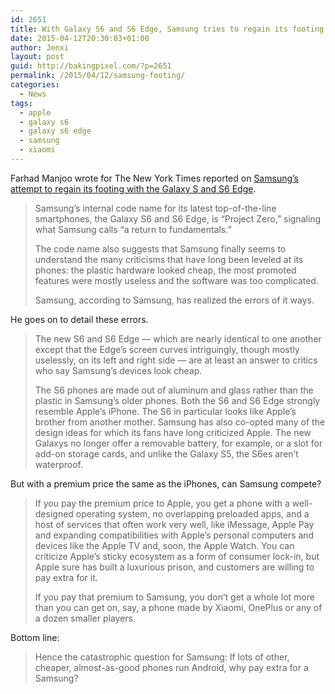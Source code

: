 ```yaml
---
id: 2651
title: With Galaxy S6 and S6 Edge, Samsung tries to regain its footing
date: 2015-04-12T20:30:03+01:00
author: Jenxi
layout: post
guid: http://bakingpixel.com/?p=2651
permalink: /2015/04/12/samsung-footing/
categories:
  - News
tags:
  - apple
  - galaxy s6
  - galaxy s6 edge
  - samsung
  - xiaomi
---
```

Farhad Manjoo wrote for The New York Times reported on [Samsung&#8217;s attempt to regain its footing with the Galaxy S and S6 Edge](nytimes.com/2015/04/02/technology/personaltech/with-galaxy-s6-and-s6-edge-samsung-tries-to-regain-its-footing.html).

> Samsung’s internal code name for its latest top-of-the-line smartphones, the Galaxy S6 and S6 Edge, is “Project Zero,” signaling what Samsung calls “a return to fundamentals.”
> 
> The code name also suggests that Samsung finally seems to understand the many criticisms that have long been leveled at its phones: the plastic hardware looked cheap, the most promoted features were mostly useless and the software was too complicated.
> 
> Samsung, according to Samsung, has realized the errors of it ways. 

He goes on to detail these errors.

> The new S6 and S6 Edge — which are nearly identical to one another except that the Edge’s screen curves intriguingly, though mostly uselessly, on its left and right side — are at least an answer to critics who say Samsung’s devices look cheap.
> 
> The S6 phones are made out of aluminum and glass rather than the plastic in Samsung’s older phones. Both the S6 and S6 Edge strongly resemble Apple’s iPhone. The S6 in particular looks like Apple’s brother from another mother. Samsung has also co-opted many of the design ideas for which its fans have long criticized Apple. The new Galaxys no longer offer a removable battery, for example, or a slot for add-on storage cards, and unlike the Galaxy S5, the S6es aren’t waterproof. 

But with a premium price the same as the iPhones, can Samsung compete?

> If you pay the premium price to Apple, you get a phone with a well-designed operating system, no overlapping preloaded apps, and a host of services that often work very well, like iMessage, Apple Pay and expanding compatibilities with Apple’s personal computers and devices like the Apple TV and, soon, the Apple Watch. You can criticize Apple’s sticky ecosystem as a form of consumer lock-in, but Apple sure has built a luxurious prison, and customers are willing to pay extra for it.
> 
> If you pay that premium to Samsung, you don’t get a whole lot more than you can get on, say, a phone made by Xiaomi, OnePlus or any of a dozen smaller players. 

Bottom line:

> Hence the catastrophic question for Samsung: If lots of other, cheaper, almost-as-good phones run Android, why pay extra for a Samsung?